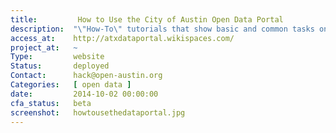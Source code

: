 ```yaml
---
title:         How to Use the City of Austin Open Data Portal
description:  "\"How-To\" tutorials that show basic and common tasks on the City of Austin Open Data Portal."
access_at:    http://atxdataportal.wikispaces.com/
project_at:   ~
Type:         website
Status:       deployed
Contact:      hack@open-austin.org
Categories:   [ open data ]
date:         2014-10-02 00:00:00
cfa_status:   beta
screenshot:   howtousethedataportal.jpg
---
```

